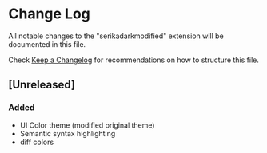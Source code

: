 # Change Log

All notable changes to the "serikadarkmodified" extension will be documented in this file.

Check [Keep a Changelog](http://keepachangelog.com/) for recommendations on how to structure this file.

## [Unreleased]

### Added
- UI Color theme (modified original theme)
- Semantic syntax highlighting
- diff colors

